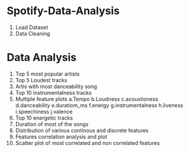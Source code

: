 # Spotify-Data-Analysis
1. Load Dataset
2. Data Cleaning
# Data Analysis
1. Top 5 most popular artists 
2. Top 5 Loudest tracks 
4. Artis with most danceability song 
5. Top 10 instrumentalness tracks 
6. Multiple feature plots 
    a.Tempo 
    b.Loudness 
    c.acoustioness 
    d.danceability 
    e.duratiom_ms 
    f.energy 
    g.instrumentalness 
    h.liveness 
    i.speechiness 
    j.valence
5. Top 10 energetic tracks
6. Duration of most of the songs
7. Distribution of various continous and discrete features 
8. Features correlation analysis and plot
9. Scatter plot of most correlated and non correlated features
